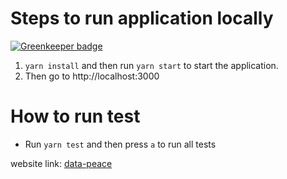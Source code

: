 # Steps to run application locally

[![Greenkeeper badge](https://badges.greenkeeper.io/bhaskarSingh/Data-Peace.svg)](https://greenkeeper.io/)

1. `yarn install` and then run `yarn start` to start the application.
2. Then go to http://localhost:3000

# How to run test

- Run `yarn test` and then press `a` to run all tests

website link: [data-peace](https://priceless-bell-6d4d8a.netlify.com/)
